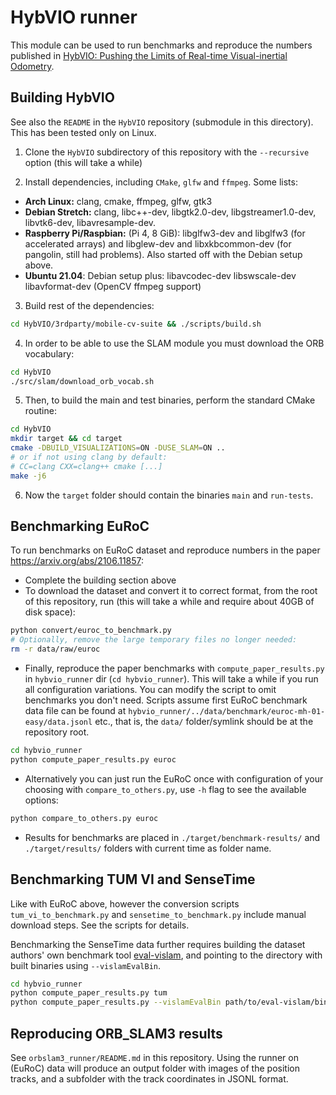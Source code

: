 # HybVIO runner

This module can be used to run benchmarks and reproduce the numbers published in [HybVIO: Pushing the Limits of Real-time Visual-inertial Odometry](https://arxiv.org/abs/2106.11857).

## Building HybVIO

See also the `README` in the `HybVIO` repository (submodule in this directory). This has been tested only on Linux.

1. Clone the `HybVIO` subdirectory of this repository with the `--recursive` option (this will take a while)

2. Install dependencies, including `CMake`, `glfw` and `ffmpeg`. Some lists:

* **Arch Linux:** clang, cmake, ffmpeg, glfw, gtk3
* **Debian Stretch:** clang, libc++-dev, libgtk2.0-dev, libgstreamer1.0-dev, libvtk6-dev, libavresample-dev.
* **Raspberry Pi/Raspbian:** (Pi 4, 8 GiB): libglfw3-dev and libglfw3 (for accelerated arrays) and libglew-dev and libxkbcommon-dev (for pangolin, still had problems). Also started off with the Debian setup above.
* **Ubuntu 21.04**: Debian setup plus: libavcodec-dev libswscale-dev libavformat-dev (OpenCV ffmpeg support)

3. Build rest of the dependencies:
``` bash
cd HybVIO/3rdparty/mobile-cv-suite && ./scripts/build.sh
```

4. In order to be able to use the SLAM module you must download the ORB vocabulary:
``` bash
cd HybVIO
./src/slam/download_orb_vocab.sh
```

5. Then, to build the main and test binaries, perform the standard CMake routine:
``` bash
cd HybVIO
mkdir target && cd target
cmake -DBUILD_VISUALIZATIONS=ON -DUSE_SLAM=ON ..
# or if not using clang by default:
# CC=clang CXX=clang++ cmake [...]
make -j6
```

6. Now the `target` folder should contain the binaries `main` and `run-tests`.

## Benchmarking EuRoC

To run benchmarks on EuRoC dataset and reproduce numbers in the paper https://arxiv.org/abs/2106.11857:

* Complete the building section above
* To download the dataset and convert it to correct format, from the root of this repository, run (this will take a while and require about 40GB of disk space):
``` bash
python convert/euroc_to_benchmark.py
# Optionally, remove the large temporary files no longer needed:
rm -r data/raw/euroc
```

* Finally, reproduce the paper benchmarks with `compute_paper_results.py` in `hybvio_runner` dir (`cd hybvio_runner`). This will take a while if you run all configuration variations. You can modify the script to omit benchmarks you don't need. Scripts assume first EuRoC benchmark data file can be found at `hybvio_runner/../data/benchmark/euroc-mh-01-easy/data.jsonl` etc., that is, the `data/` folder/symlink should be at the repository root.
``` bash
cd hybvio_runner
python compute_paper_results.py euroc
```

* Alternatively you can just run the EuRoC once with configuration of your choosing with `compare_to_others.py`, use `-h` flag to see the available options:
``` bash
python compare_to_others.py euroc
```

* Results for benchmarks are placed in `./target/benchmark-results/` and `./target/results/` folders with current time as folder name.

## Benchmarking TUM VI and SenseTime

Like with EuRoC above, however the conversion scripts `tum_vi_to_benchmark.py` and `sensetime_to_benchmark.py` include manual download steps. See the scripts for details.

Benchmarking the SenseTime data further requires building the dataset authors' own benchmark tool [eval-vislam](https://github.com/zju3dv/eval-vislam), and pointing to the directory with built binaries using `--vislamEvalBin`.

``` bash
cd hybvio_runner
python compute_paper_results.py tum
python compute_paper_results.py --vislamEvalBin path/to/eval-vislam/bin sensetime
```

## Reproducing ORB_SLAM3 results

See `orbslam3_runner/README.md` in this repository. Using the runner on (EuRoC) data will produce an output folder with images of the position tracks, and a subfolder with the track coordinates in JSONL format.

